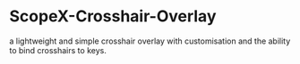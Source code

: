 # ScopeX-Crosshair-Overlay
a lightweight and simple crosshair overlay with customisation and the ability to bind crosshairs to keys.
